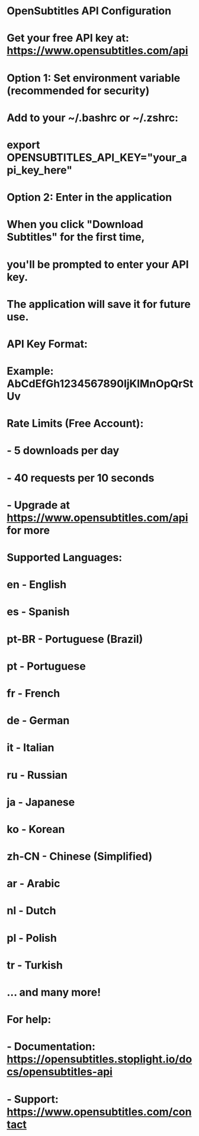 # OpenSubtitles API Configuration

# Get your free API key at: https://www.opensubtitles.com/api

# Option 1: Set environment variable (recommended for security)
# Add to your ~/.bashrc or ~/.zshrc:
# export OPENSUBTITLES_API_KEY="your_api_key_here"

# Option 2: Enter in the application
# When you click "Download Subtitles" for the first time,
# you'll be prompted to enter your API key.
# The application will save it for future use.

# API Key Format:
# Example: AbCdEfGh1234567890IjKlMnOpQrStUv

# Rate Limits (Free Account):
# - 5 downloads per day
# - 40 requests per 10 seconds
# - Upgrade at https://www.opensubtitles.com/api for more

# Supported Languages:
# en - English
# es - Spanish  
# pt-BR - Portuguese (Brazil)
# pt - Portuguese
# fr - French
# de - German
# it - Italian
# ru - Russian
# ja - Japanese
# ko - Korean
# zh-CN - Chinese (Simplified)
# ar - Arabic
# nl - Dutch
# pl - Polish
# tr - Turkish
# ... and many more!

# For help:
# - Documentation: https://opensubtitles.stoplight.io/docs/opensubtitles-api
# - Support: https://www.opensubtitles.com/contact
